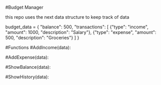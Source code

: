 #Budget Manager 

this repo uses the next data structure to keep track of data 



budget_data = {
  "balance": 500,
   "transactions": [
     {"type": "income", "amount": 1000, "description": "Salary"},
     {"type": "expense", "amount": 500, "description": "Groceries"}
   ]
}

#Functions 
#AddIncome(data):

#AddExpense(data):

#ShowBalance(data):

#ShowHistory(data):
